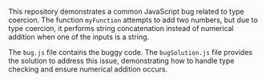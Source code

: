 This repository demonstrates a common JavaScript bug related to type coercion. The function `myFunction` attempts to add two numbers, but due to type coercion, it performs string concatenation instead of numerical addition when one of the inputs is a string.

The `bug.js` file contains the buggy code. The `bugSolution.js` file provides the solution to address this issue, demonstrating how to handle type checking and ensure numerical addition occurs.